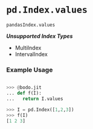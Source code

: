 # `pd.Index.values`

`pandasIndex.values`

***Unsupported Index Types***

- MultiIndex
- IntervalIndex

### Example Usage

```py

>>> @bodo.jit
... def f(I):
...   return I.values

>>> I = pd.Index([1,2,3])
>>> f(I)
[1 2 3]
```
